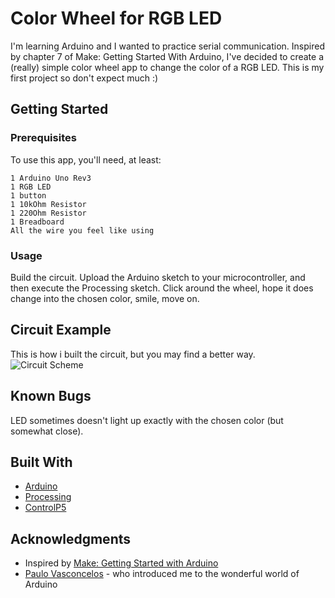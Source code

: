 # Color Wheel for RGB LED

I'm learning Arduino and I wanted to practice serial communication. Inspired by chapter 7 of Make: Getting Started With Arduino, I've decided to create a (really) simple color wheel app to change the color of a RGB LED. This is my first project so don't expect much :)

## Getting Started

### Prerequisites

To use this app, you'll need, at least:

```
1 Arduino Uno Rev3 
1 RGB LED
1 button
1 10kOhm Resistor
1 220Ohm Resistor
1 Breadboard
All the wire you feel like using
```

### Usage
Build the circuit. Upload the Arduino sketch to your microcontroller, and then execute the Processing sketch. Click around the wheel, hope it does change into the chosen color, smile, move on.

## Circuit Example
This is how i built the circuit, but you may find a better way.
![Circuit Scheme](https://i.imgur.com/07y00fz.png)
## Known Bugs
LED sometimes doesn't light up exactly with the chosen color (but somewhat close).

## Built With

* [Arduino](https://www.arduino.cc/) 
* [Processing](https://processing.org/)
* [ControlP5](http://www.sojamo.de/libraries/controlP5/)

## Acknowledgments

* Inspired by [Make: Getting Started with Arduino](https://www.amazon.co.uk/Make-Getting-Electronics-Prototyping-Platform/dp/1449363334)
* [Paulo Vasconcelos](https://github.com/Karkanius) - who introduced me to the wonderful world of Arduino
